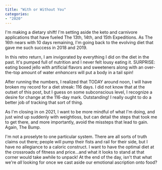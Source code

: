 ```yaml
---
title: "With or Without You"
categories:
- "2020"
---
```


I'm making a dietary shift!  I'm setting aside the keto and carnivore applications that have fueled The 13th, 14th, and 15th Expeditions.  As The 16th nears with 10 days remaining, I'm going back to the evolving diet that gave me such success in 2018 and 2019.  

In this retro return, I am invigorated by everything I did on the diet in the past.  It's pumped full of nutrition and I never felt lousy eating it.   SURPRISE: eating boxed jello with artificial flavors and sweeteners along with an over-the-top amount of water *enhancers* will put a body in a tail spin!

After running the numbers, I realized that TODAY around noon, I will have broken my record for a diet streak: 116 days.  I did not know that at the outset of this post, but I guess on some subconscious level, I recognize a desire for change at the 116-day mark. Outstanding!  I really ought to do a better job of tracking that sort of thing.

As I'm closing in on 2021, I want to be more mindful of what I'm doing, and just wind up suddenly with weightloss, but can detail the steps that took me to get there, and more importantly, avoid the missteps that lead to gain.  Again, The Bump.

I'm not a proselyte to one particular system. There are all sorts of truth claims out there; people will pump their fists and rail for their side, but I have no allegiance to a caloric construct.  I want to have the optimal diet at the crossroads of fitness and price...and what it looks to stand at that corner would take awhile to unpack!  At the end of the day, isn't that what we're *all* looking for once we cast aside our emotional ascription onto food?




 

